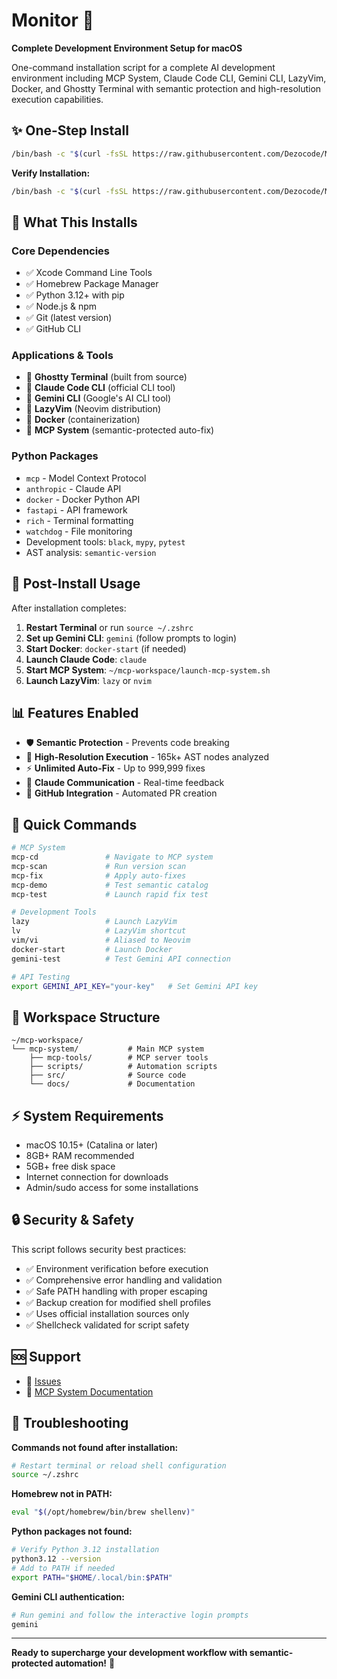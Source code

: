 # Monitor 🚀
**Complete Development Environment Setup for macOS**

One-command installation script for a complete AI development environment including MCP System, Claude Code CLI, Gemini CLI, LazyVim, Docker, and Ghostty Terminal with semantic protection and high-resolution execution capabilities.

## ✨ **One-Step Install**

```bash
/bin/bash -c "$(curl -fsSL https://raw.githubusercontent.com/Dezocode/Monitor/main/install.sh)"
```

**Verify Installation:**
```bash
/bin/bash -c "$(curl -fsSL https://raw.githubusercontent.com/Dezocode/Monitor/main/verify-install.sh)"
```

## 🎯 **What This Installs**

### **Core Dependencies**
- ✅ Xcode Command Line Tools
- ✅ Homebrew Package Manager  
- ✅ Python 3.12+ with pip
- ✅ Node.js & npm
- ✅ Git (latest version)
- ✅ GitHub CLI

### **Applications & Tools**
- 👻 **Ghostty Terminal** (built from source)
- 🤖 **Claude Code CLI** (official CLI tool)
- 💎 **Gemini CLI** (Google's AI CLI tool)
- 📝 **LazyVim** (Neovim distribution)
- 🐳 **Docker** (containerization)
- 🔧 **MCP System** (semantic-protected auto-fix)

### **Python Packages**
- `mcp` - Model Context Protocol
- `anthropic` - Claude API
- `docker` - Docker Python API
- `fastapi` - API framework  
- `rich` - Terminal formatting
- `watchdog` - File monitoring
- Development tools: `black`, `mypy`, `pytest`
- AST analysis: `semantic-version`

## 🚀 **Post-Install Usage**

After installation completes:

1. **Restart Terminal** or run `source ~/.zshrc`
2. **Set up Gemini CLI**: `gemini` (follow prompts to login)
3. **Start Docker**: `docker-start` (if needed)
4. **Launch Claude Code**: `claude`
5. **Start MCP System**: `~/mcp-workspace/launch-mcp-system.sh`
6. **Launch LazyVim**: `lazy` or `nvim`

## 📊 **Features Enabled**

- 🛡️ **Semantic Protection** - Prevents code breaking
- 🔬 **High-Resolution Execution** - 165k+ AST nodes analyzed  
- ⚡ **Unlimited Auto-Fix** - Up to 999,999 fixes
- 💬 **Claude Communication** - Real-time feedback
- 🐙 **GitHub Integration** - Automated PR creation

## 🔧 **Quick Commands**

```bash
# MCP System
mcp-cd               # Navigate to MCP system
mcp-scan             # Run version scan
mcp-fix              # Apply auto-fixes  
mcp-demo             # Test semantic catalog
mcp-test             # Launch rapid fix test

# Development Tools
lazy                 # Launch LazyVim
lv                   # LazyVim shortcut
vim/vi               # Aliased to Neovim
docker-start         # Launch Docker
gemini-test          # Test Gemini API connection

# API Testing
export GEMINI_API_KEY="your-key"   # Set Gemini API key
```

## 📂 **Workspace Structure**

```
~/mcp-workspace/
└── mcp-system/           # Main MCP system
    ├── mcp-tools/        # MCP server tools
    ├── scripts/          # Automation scripts  
    ├── src/              # Source code
    └── docs/             # Documentation
```

## ⚡ **System Requirements**

- macOS 10.15+ (Catalina or later)
- 8GB+ RAM recommended
- 5GB+ free disk space
- Internet connection for downloads
- Admin/sudo access for some installations

## 🔒 **Security & Safety**

This script follows security best practices:
- ✅ Environment verification before execution
- ✅ Comprehensive error handling and validation
- ✅ Safe PATH handling with proper escaping
- ✅ Backup creation for modified shell profiles
- ✅ Uses official installation sources only
- ✅ Shellcheck validated for script safety

## 🆘 **Support**

- 🐛 [Issues](https://github.com/Dezocode/Monitor/issues)
- 📖 [MCP System Documentation](https://github.com/Dezocode/mcp-system)

## 🔧 **Troubleshooting**

**Commands not found after installation:**
```bash
# Restart terminal or reload shell configuration
source ~/.zshrc
```

**Homebrew not in PATH:**
```bash
eval "$(/opt/homebrew/bin/brew shellenv)"
```

**Python packages not found:**
```bash
# Verify Python 3.12 installation
python3.12 --version
# Add to PATH if needed
export PATH="$HOME/.local/bin:$PATH"
```

**Gemini CLI authentication:**
```bash
# Run gemini and follow the interactive login prompts
gemini
```

---

**Ready to supercharge your development workflow with semantic-protected automation!** 🎉